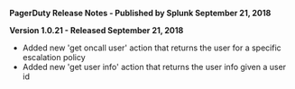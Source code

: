 **PagerDuty Release Notes - Published by Splunk September 21, 2018**


**Version 1.0.21 - Released September 21, 2018**

* Added new 'get oncall user' action that returns the user for a specific escalation policy
* Added new 'get user info' action that returns the user info given a user id
